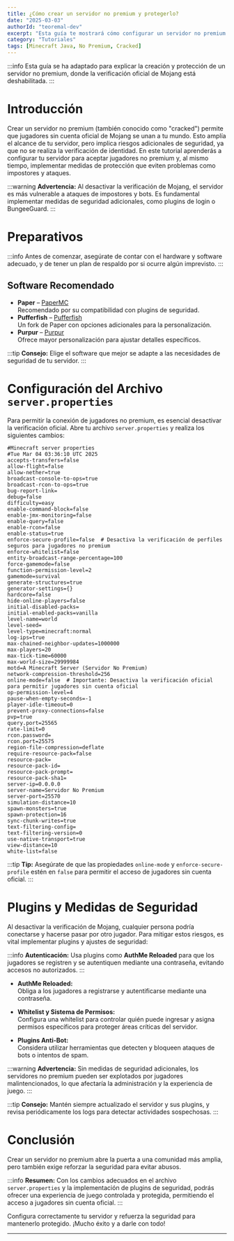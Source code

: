 ```yaml
---
title: ¿Cómo crear un servidor no premium y protegerlo?
date: "2025-03-03"
authorId: "teoremal-dev"
excerpt: "Esta guía te mostrará cómo configurar un servidor no premium de Minecraft y protegerlo contra posibles amenazas."
category: "Tutoriales"
tags: [Minecraft Java, No Premium, Cracked]
---
```


:::info
Esta guía se ha adaptado para explicar la creación y protección de un servidor no premium, donde la verificación oficial de Mojang está deshabilitada.
:::

# Introducción

Crear un servidor no premium (también conocido como "cracked") permite que jugadores sin cuenta oficial de Mojang se unan a tu mundo. Esto amplía el alcance de tu servidor, pero implica riesgos adicionales de seguridad, ya que no se realiza la verificación de identidad. En este tutorial aprenderás a configurar tu servidor para aceptar jugadores no premium y, al mismo tiempo, implementar medidas de protección que eviten problemas como impostores y ataques.

:::warning
**Advertencia:** Al desactivar la verificación de Mojang, el servidor es más vulnerable a ataques de impostores y bots. Es fundamental implementar medidas de seguridad adicionales, como plugins de login o BungeeGuard.
:::

# Preparativos

:::info
Antes de comenzar, asegúrate de contar con el hardware y software adecuado, y de tener un plan de respaldo por si ocurre algún imprevisto.
:::

## Software Recomendado

- **Paper** – [PaperMC](https://github.com/PaperMC/Paper)  
  Recomendado por su compatibilidad con plugins de seguridad.
- **Pufferfish** – [Pufferfish](https://github.com/pufferfish-gg/Pufferfish)  
  Un fork de Paper con opciones adicionales para la personalización.
- **Purpur** – [Purpur](https://github.com/PurpurMC/Purpur)  
  Ofrece mayor personalización para ajustar detalles específicos.

:::tip
**Consejo:** Elige el software que mejor se adapte a las necesidades de seguridad de tu servidor.
:::

# Configuración del Archivo `server.properties`

Para permitir la conexión de jugadores no premium, es esencial desactivar la verificación oficial. Abre tu archivo `server.properties` y realiza los siguientes cambios:

```properties
#Minecraft server properties
#Tue Mar 04 03:36:10 UTC 2025
accepts-transfers=false
allow-flight=false
allow-nether=true
broadcast-console-to-ops=true
broadcast-rcon-to-ops=true
bug-report-link=
debug=false
difficulty=easy
enable-command-block=false
enable-jmx-monitoring=false
enable-query=false
enable-rcon=false
enable-status=true
enforce-secure-profile=false  # Desactiva la verificación de perfiles seguros para jugadores no premium
enforce-whitelist=false
entity-broadcast-range-percentage=100
force-gamemode=false
function-permission-level=2
gamemode=survival
generate-structures=true
generator-settings={}
hardcore=false
hide-online-players=false
initial-disabled-packs=
initial-enabled-packs=vanilla
level-name=world
level-seed=
level-type=minecraft:normal
log-ips=true
max-chained-neighbor-updates=1000000
max-players=20
max-tick-time=60000
max-world-size=29999984
motd=A Minecraft Server (Servidor No Premium)
network-compression-threshold=256
online-mode=false  # Importante: Desactiva la verificación oficial para permitir jugadores sin cuenta oficial
op-permission-level=4
pause-when-empty-seconds=-1
player-idle-timeout=0
prevent-proxy-connections=false
pvp=true
query.port=25565
rate-limit=0
rcon.password=
rcon.port=25575
region-file-compression=deflate
require-resource-pack=false
resource-pack=
resource-pack-id=
resource-pack-prompt=
resource-pack-sha1=
server-ip=0.0.0.0
server-name=Servidor No Premium
server-port=25570
simulation-distance=10
spawn-monsters=true
spawn-protection=16
sync-chunk-writes=true
text-filtering-config=
text-filtering-version=0
use-native-transport=true
view-distance=10
white-list=false
```

:::tip
**Tip:** Asegúrate de que las propiedades `online-mode` y `enforce-secure-profile` estén en `false` para permitir el acceso de jugadores sin cuenta oficial.
:::

# Plugins y Medidas de Seguridad

Al desactivar la verificación de Mojang, cualquier persona podría conectarse y hacerse pasar por otro jugador. Para mitigar estos riesgos, es vital implementar plugins y ajustes de seguridad:

:::info
**Autenticación:** Usa plugins como **AuthMe Reloaded** para que los jugadores se registren y se autentiquen mediante una contraseña, evitando accesos no autorizados.
:::

- **AuthMe Reloaded:**  
  Obliga a los jugadores a registrarse y autentificarse mediante una contraseña.
  
- **Whitelist y Sistema de Permisos:**  
  Configura una whitelist para controlar quién puede ingresar y asigna permisos específicos para proteger áreas críticas del servidor.

- **Plugins Anti-Bot:**  
  Considera utilizar herramientas que detecten y bloqueen ataques de bots o intentos de spam.

:::warning
**Advertencia:** Sin medidas de seguridad adicionales, los servidores no premium pueden ser explotados por jugadores malintencionados, lo que afectaría la administración y la experiencia de juego.
:::

:::tip
**Consejo:** Mantén siempre actualizado el servidor y sus plugins, y revisa periódicamente los logs para detectar actividades sospechosas.
:::

# Conclusión

Crear un servidor no premium abre la puerta a una comunidad más amplia, pero también exige reforzar la seguridad para evitar abusos.

:::info
**Resumen:** Con los cambios adecuados en el archivo `server.properties` y la implementación de plugins de seguridad, podrás ofrecer una experiencia de juego controlada y protegida, permitiendo el acceso a jugadores sin cuenta oficial.
:::

Configura correctamente tu servidor y refuerza la seguridad para mantenerlo protegido. ¡Mucho éxito y a darle con todo!

---